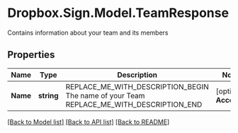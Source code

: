 # Dropbox.Sign.Model.TeamResponse
Contains information about your team and its members

## Properties

Name | Type | Description | Notes
------------ | ------------- | ------------- | -------------
**Name** | **string** | REPLACE_ME_WITH_DESCRIPTION_BEGIN The name of your Team REPLACE_ME_WITH_DESCRIPTION_END | [optional] **Accounts** | [**List&lt;AccountResponse&gt;**](AccountResponse.md) | REPLACE_ME_WITH_DESCRIPTION_BEGIN  REPLACE_ME_WITH_DESCRIPTION_END | [optional] **InvitedAccounts** | [**List&lt;AccountResponse&gt;**](AccountResponse.md) | REPLACE_ME_WITH_DESCRIPTION_BEGIN A list of all Accounts that have an outstanding invitation to join your Team. Note that this response is a subset of the response parameters found in &#x60;GET /account&#x60;. REPLACE_ME_WITH_DESCRIPTION_END | [optional] **InvitedEmails** | **List&lt;string&gt;** | REPLACE_ME_WITH_DESCRIPTION_BEGIN A list of email addresses that have an outstanding invitation to join your Team and do not yet have a Dropbox Sign account. REPLACE_ME_WITH_DESCRIPTION_END | [optional] 

[[Back to Model list]](../README.md#documentation-for-models) [[Back to API list]](../README.md#documentation-for-api-endpoints) [[Back to README]](../README.md)

